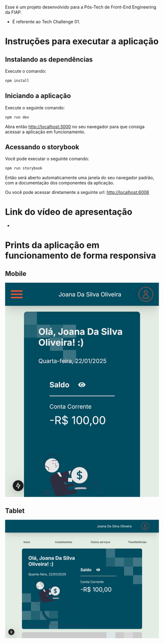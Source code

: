 Esse é um projeto desenvolvido para a Pós-Tech de Front-End Engineering da FIAP.

- É referente ao Tech Challenge 01.

# Instruções para executar a aplicação

## Instalando as dependências

Execute o comando:

```bash
npm install
```

## Iniciando a aplicação

Execute o seguinte comando:

```bash
npm run dev
```

Abra então [http://localhost:3000](http://localhost:3000) no seu navegador para que consiga acessar a aplicação em funcionamento.

## Acessando o storybook

Você pode executar o seguinte comando:

```bash
npm run storybook
```

Então será aberto automaticamente uma janela do seu navegador padrão, com a documentação dos componentes da aplicação.

Ou você pode acessar diretamente a seguinte url: [http://localhost:6006](http://localhost:6006)

# Link do vídeo de apresentação

-

# Prints da aplicação em funcionamento de forma responsiva

## Mobile

![alt text](mobile.png)

## Tablet

![alt text](tablet.png)
